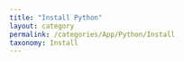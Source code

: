 ```yaml
---
title: "Install Python"
layout: category
permalink: /categories/App/Python/Install
taxonomy: Install
---
```

